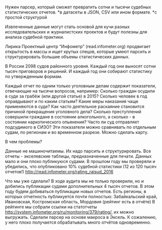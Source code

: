 Нужен парсер, который сможет превратить сотни и тысячи судебных статистических отчетов.
*в датасеты в JSON, CSV или ином формате. 
*с простой структурой

Извлеченные данные могут стать основой для кучи разных исследовательских и журналистских проектов и будут полезны для анализа судебной практики.


Лирика
Проектный центр “Инфометр” (read.infometer.org) продвигает открытость в массы и ищет крутых спецов, которые умеют парсить и структурировать большие объемы статистических данных.

В России 2098 судов районного уровня. Каждый год они выносят сотни тысяч приговоров и решений. И каждый год они собирают статистику по утвержденным формам.

Каждый отчет по одним только уголовным делам содержит показатели, отвечающие на тысячи вопросов, например:
Сколько граждан осудили в суде за грабёж (или другой статье) в 2015?
Сколько человек в год оправдывают и по каким статьям?
Какие меры наказания чаще применяются в суде?
Как часто деятельное раскаяние становится причиной прекращения уголовного дела?
Сколько преступлений совершили граждане в состоянии алкогольного, а сколько - в состоянии наркотического опьянения?
Часто ли суд отправляет подсудимого в СИЗО?
Эти показатели можно сравнивать по отдельным судам, по регионам и во временном разрезе. Можно сделать карту. 

В чем проблемы? 

Данные не машиночитаемы. Их надо парсить и структурировать. Все отчеты - экселевские таблицы, предназначенные для печати. 
Данных мало и они плохо публикуюся судами. В прошлом году мы проверяли и убедились, что опубликовано 10% судебной статистики (12 из 120 тысяч отчетов!) http://read.infometer.org/rating_raisud_2016 


Что мы уже сделали?
В ходе аудита мы не только проверили, но и добились публикации судами дополнительных 4 тысяч отчетов. В этом году будем добиваться публикации новых отчетов. Есть регионы, в которых отчетность публикуется почти полностью: Забайкальский край, Ивановская, Костромская область, Мордовия (рейтинг есть в отчёте)
В рейтинге мы собрали ссылки на статотчеты http://system.infometer.org/ru/monitoring/379/rating/, их можно выгружать.
Сделали парсер на основе макроса в Эксель. К сожалению, у него плохо получается обрабатывать много отчётов одновременно.

